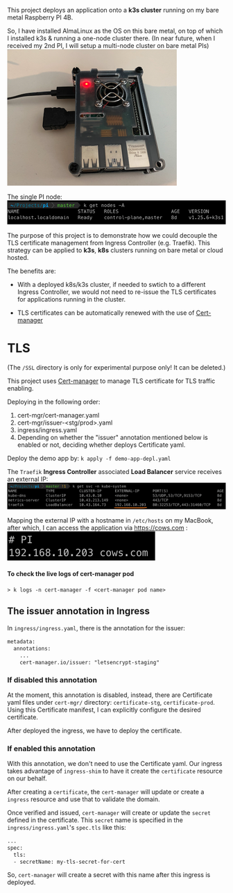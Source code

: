 
This project deploys an application onto a **k3s cluster** running on my bare metal Raspberry PI 4B. 

So, I have installed AlmaLinux as the OS on this bare metal, on top of which I installed k3s & running a one-node cluster there. (In near future, when I received my 2nd PI, I will setup a multi-node cluster on bare metal PIs)  
![My PI 4](readme-meta/my-pi4.png)

The single PI node:
![PI node](readme-meta/pi-node.png)

The purpose of this project is to demonstrate how we could decouple the TLS certificate management from Ingress Controller (e.g. Traefik). This strategy can be applied to **k3s**, **k8s** clusters running on bare metal or cloud hosted.

The benefits are:

- With a deployed k8s/k3s cluster, if needed to swtich to a different Ingress Controller, we would not need to re-issue the TLS certificates for applications running in the cluster.

- TLS certificates can be automatically renewed with the use of [Cert-manager](https://cert-manager.io)

# TLS
(The `/SSL` directory is only for experimental purpose only! It can be deleted.)

This project uses [Cert-manager](https://cert-manager.io/docs/) to manage TLS certificate for TLS traffic enabling.

Deploying in the following order:
1. cert-mgr/cert-manager.yaml
2. cert-mgr/issuer-<stg/prod>.yaml
3. ingress/ingress.yaml
4. Depending on whether the "issuer" annotation mentioned below is enabled or not, deciding whether deploys Certificate yaml.

Deploy the demo app by:
`k apply -f demo-app-depl.yaml`

The `Traefik` **Ingress Controller** associated **Load Balancer** service receives an external IP: 
![LB service](readme-meta/lb.png)

Mapping the external IP with a hostname in `/etc/hosts` on my MacBook, after which, I can access the application via https://cows.com :
![hosts](readme-meta/hosts.png)


#### To check the live logs of cert-manager pod
`> k logs -n cert-manager -f <cert-manager pod name>`

## The issuer annotation in Ingress
In `ingress/ingress.yaml`, there is the annotation for the issuer:
```
metadata:
  annotations:
    ...
    cert-manager.io/issuer: "letsencrypt-staging"
```
### If disabled this annotation

At the moment, this annotation is disabled, instead, there are Certificate yaml files under `cert-mgr/` directory: `certificate-stg`, `certificate-prod`. Using this Certificate manifest, I can explicitly configure the desired certificate.

After deployed the ingress, we have to deploy the certificate.



### If enabled this annotation

With this annotation, we don't need to use the Certificate yaml. Our ingress takes advantage of `ingress-shim` to have it create the `certificate` resource on our behalf. 

After creating a `certificate`, the `cert-manager` will update or create a `ingress` resource and use that to validate the domain. 

Once verified and issued, `cert-manager` will create or update the `secret` defined in the certificate. This `secret` name is specified in the `ingress/ingress.yaml`'s `spec.tls` like this:
```
...
spec:
  tls:
  - secretName: my-tls-secret-for-cert
```

So, `cert-manager` will create a secret with this name after this ingress is deployed.